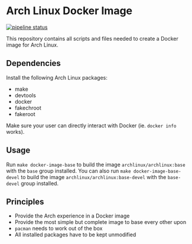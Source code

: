 # Arch Linux Docker Image
[![pipeline status](https://gitlab.archlinux.org/archlinux/archlinux-docker/badges/master/pipeline.svg)](https://gitlab.archlinux.org/archlinux/archlinux-docker/-/commits/master)


This repository contains all scripts and files needed to create a Docker image for Arch Linux.

## Dependencies
Install the following Arch Linux packages:

* make
* devtools
* docker
* fakechroot
* fakeroot

Make sure your user can directly interact with Docker (ie. `docker info` works).

## Usage
Run `make docker-image-base` to build the image `archlinux/archlinux:base` with the
`base` group installed. You can also run `make docker-image-base-devel` to
build the image `archlinux/archlinux:base-devel` with the `base-devel` group installed.

## Principles
* Provide the Arch experience in a Docker image
* Provide the most simple but complete image to base every other upon
* `pacman` needs to work out of the box
* All installed packages have to be kept unmodified
